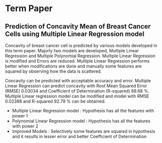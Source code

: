# Term Paper 
## Prediction of Concavity Mean of Breast Cancer Cells using Multiple Linear Regression model
Concavity of breast cancer cell is predicted by various models developed in this
term paper. Majorly two models are developed, Multiple Linear Regression and
Multiple Polynomial Regression. Multiple Linear Regression is modified and
Errors are reduced. Multiple Linear Regression performs better when
modifications are done and manually some features are squared by observing
how the data is scattered.

Concavity can be predicted with acceptable accuracy and error. Multiple Linear
Regression can predict concavity with Root Mean Squared Error (RMSE)
0.03034 and Coefficient of Determination (R-squared) 88.68 %. Multiple Linear
regression model can be modified and model with RMSE 0.02388 and R-squared 92.79
% can be obtained.

* Multiple Linear Regression model : Hypothesis has all the features with power 1
* Polynomial Linear Regression model : Hypothesis has all the features with power 2
* Improved Models : Selectively some features are squared in hypothesis and it results in lesser error and better Coefficient of Determination



